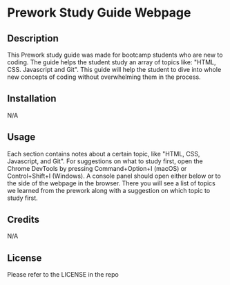# Prework Study Guide Webpage

## Description

This Prework study guide was made for bootcamp students who are new to coding. The guide helps the student study an array of topics like: "HTML, CSS. Javascript and Git".
This guide will help the student to dive into whole new concepts of coding without overwhelming them in the process. 



## Installation

N/A

## Usage

Each section contains notes about a certain topic, like "HTML, CSS, Javascript, and Git".
For suggestions on what to study first, open the Chrome DevTools by pressing Command+Option+I (macOS) or Control+Shift+I (Windows). A console panel should open either below or to the side of the webpage in the browser. There you will see a list of topics we learned from the prework along with a suggestion on which topic to study first.


## Credits

N/A

## License

Please refer to the LICENSE in the repo